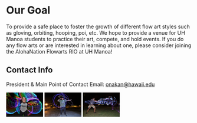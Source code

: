 # Our Goal
To provide a safe place to foster the growth of different flow art styles such as gloving, orbiting, hooping, poi, etc.  We hope to provide a venue for UH Manoa students to practice their art, compete, and hold events.  If you do any flow arts or are interested in learning about one, please consider joining the AlohaNation Flowarts RIO at UH Manoa!

## Contact Info
President & Main Point of Contact Email: onakan@hawaii.edu

<img class="ui tiny right floated rounded image" src="nate.jpg" width="100">

<img class="ui tiny right floated rounded image" src="auxg.jpg" width="100">

<img class="ui tiny right floated rounded image" src="chetxprof.jpg" width="100">
